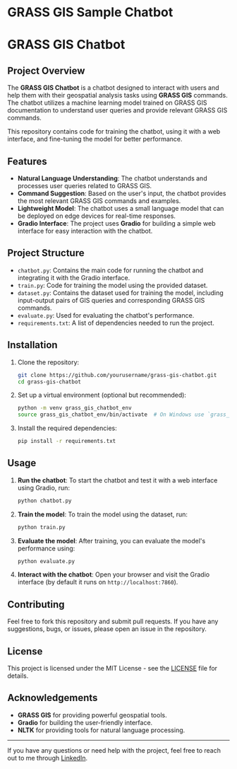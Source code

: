 # GRASS GIS Sample Chatbot
# GRASS GIS Chatbot

## Project Overview
The **GRASS GIS Chatbot** is a chatbot designed to interact with users and help them with their geospatial analysis tasks using **GRASS GIS** commands. The chatbot utilizes a machine learning model trained on GRASS GIS documentation to understand user queries and provide relevant GRASS GIS commands.

This repository contains code for training the chatbot, using it with a web interface, and fine-tuning the model for better performance.

## Features
- **Natural Language Understanding**: The chatbot understands and processes user queries related to GRASS GIS.
- **Command Suggestion**: Based on the user's input, the chatbot provides the most relevant GRASS GIS commands and examples.
- **Lightweight Model**: The chatbot uses a small language model that can be deployed on edge devices for real-time responses.
- **Gradio Interface**: The project uses **Gradio** for building a simple web interface for easy interaction with the chatbot.

## Project Structure

- `chatbot.py`: Contains the main code for running the chatbot and integrating it with the Gradio interface.
- `train.py`: Code for training the model using the provided dataset.
- `dataset.py`: Contains the dataset used for training the model, including input-output pairs of GIS queries and corresponding GRASS GIS commands.
- `evaluate.py`: Used for evaluating the chatbot's performance.
- `requirements.txt`: A list of dependencies needed to run the project.

## Installation

1. Clone the repository:

    ```bash
    git clone https://github.com/yourusername/grass-gis-chatbot.git
    cd grass-gis-chatbot
    ```

2. Set up a virtual environment (optional but recommended):

    ```bash
    python -m venv grass_gis_chatbot_env
    source grass_gis_chatbot_env/bin/activate  # On Windows use `grass_gis_chatbot_env\Scripts\activate`
    ```

3. Install the required dependencies:

    ```bash
    pip install -r requirements.txt
    ```


## Usage

1. **Run the chatbot**:
    To start the chatbot and test it with a web interface using Gradio, run:

    ```bash
    python chatbot.py
    ```

2. **Train the model**:
    To train the model using the dataset, run:

    ```bash
    python train.py
    ```

3. **Evaluate the model**:
    After training, you can evaluate the model's performance using:

    ```bash
    python evaluate.py
    ```

4. **Interact with the chatbot**:
    Open your browser and visit the Gradio interface (by default it runs on `http://localhost:7860`).

## Contributing

Feel free to fork this repository and submit pull requests. If you have any suggestions, bugs, or issues, please open an issue in the repository.

## License

This project is licensed under the MIT License - see the [LICENSE](LICENSE) file for details.

## Acknowledgements

- **GRASS GIS** for providing powerful geospatial tools.
- **Gradio** for building the user-friendly interface.
- **NLTK** for providing tools for natural language processing.

---

If you have any questions or need help with the project, feel free to reach out to me through [LinkedIn](https://www.linkedin.com/in/yourname).
